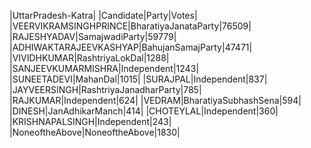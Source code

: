  
|UttarPradesh-Katra|
|Candidate|Party|Votes|
|VEERVIKRAMSINGHPRINCE|BharatiyaJanataParty|76509|
|RAJESHYADAV|SamajwadiParty|59779|
|ADHIWAKTARAJEEVKASHYAP|BahujanSamajParty|47471|
|VIVIDHKUMAR|RashtriyaLokDal|1288|
|SANJEEVKUMARMISHRA|Independent|1243|
|SUNEETADEVI|MahanDal|1015|
|SURAJPAL|Independent|837|
|JAYVEERSINGH|RashtriyaJanadharParty|785|
|RAJKUMAR|Independent|624|
|VEDRAM|BharatiyaSubhashSena|594|
|DINESH|JanAdhikarManch|414|
|CHOTEYLAL|Independent|360|
|KRISHNAPALSINGH|Independent|243|
|NoneoftheAbove|NoneoftheAbove|1830|

